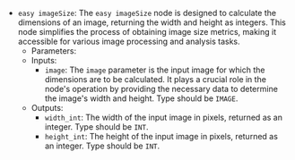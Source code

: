 - `easy imageSize`: The `easy imageSize` node is designed to calculate the dimensions of an image, returning the width and height as integers. This node simplifies the process of obtaining image size metrics, making it accessible for various image processing and analysis tasks.
    - Parameters:
    - Inputs:
        - `image`: The `image` parameter is the input image for which the dimensions are to be calculated. It plays a crucial role in the node's operation by providing the necessary data to determine the image's width and height. Type should be `IMAGE`.
    - Outputs:
        - `width_int`: The width of the input image in pixels, returned as an integer. Type should be `INT`.
        - `height_int`: The height of the input image in pixels, returned as an integer. Type should be `INT`.

